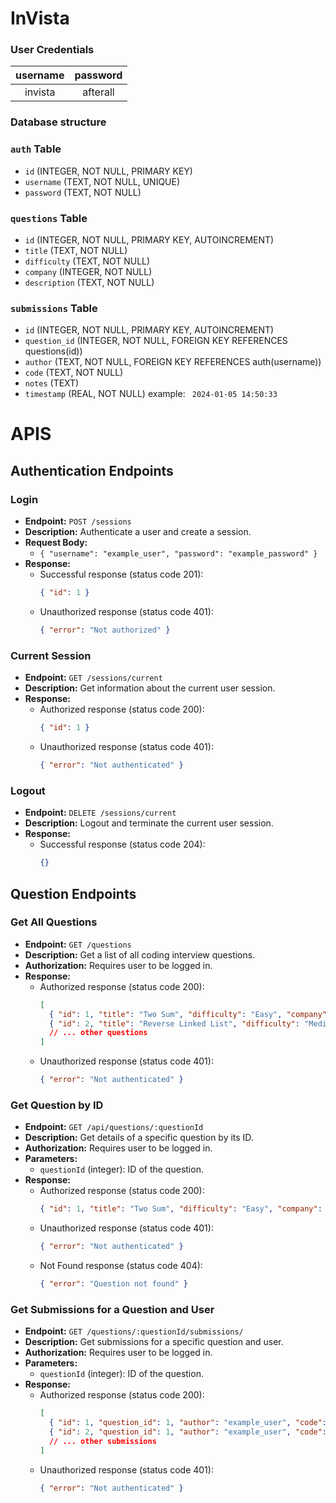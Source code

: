 # InVista

### User Credentials

| username | password |
|:----------:|:----------:|
| invista  | afterall | 

### Database structure
### `auth` Table

- `id` (INTEGER, NOT NULL, PRIMARY KEY)
- `username` (TEXT, NOT NULL, UNIQUE)
- `password` (TEXT, NOT NULL)

### `questions` Table

- `id` (INTEGER, NOT NULL, PRIMARY KEY, AUTOINCREMENT)
- `title` (TEXT, NOT NULL)
- `difficulty` (TEXT, NOT NULL)
- `company` (INTEGER, NOT NULL)
- `description` (TEXT, NOT NULL)

### `submissions` Table

- `id` (INTEGER, NOT NULL, PRIMARY KEY, AUTOINCREMENT)
- `question_id` (INTEGER, NOT NULL, FOREIGN KEY REFERENCES questions(id))
- `author` (TEXT, NOT NULL, FOREIGN KEY REFERENCES auth(username))
- `code` (TEXT, NOT NULL)
- `notes` (TEXT)
- `timestamp` (REAL, NOT NULL) example: ` 2024-01-05 14:50:33`

# APIS


## Authentication Endpoints

### Login
- **Endpoint:** `POST /sessions`
- **Description:** Authenticate a user and create a session.
- **Request Body:**
  - `{ "username": "example_user", "password": "example_password" }`
- **Response:**
  - Successful response (status code 201):
    ```json
    { "id": 1 }
    ```
  - Unauthorized response (status code 401):
    ```json
    { "error": "Not authorized" }
    ```

### Current Session
- **Endpoint:** `GET /sessions/current`
- **Description:** Get information about the current user session.
- **Response:**
  - Authorized response (status code 200):
    ```json
    { "id": 1 }
    ```
  - Unauthorized response (status code 401):
    ```json
    { "error": "Not authenticated" }
    ```

### Logout
- **Endpoint:** `DELETE /sessions/current`
- **Description:** Logout and terminate the current user session.
- **Response:**
  - Successful response (status code 204):
    ```json
    {}
    ```

## Question Endpoints

### Get All Questions
- **Endpoint:** `GET /questions`
- **Description:** Get a list of all coding interview questions.
- **Authorization:** Requires user to be logged in.
- **Response:**
  - Authorized response (status code 200):
    ```json
    [
      { "id": 1, "title": "Two Sum", "difficulty": "Easy", "company": "Google" },
      { "id": 2, "title": "Reverse Linked List", "difficulty": "Medium", "company": "Microsoft" },
      // ... other questions
    ]
    ```
  - Unauthorized response (status code 401):
    ```json
    { "error": "Not authenticated" }
    ```

### Get Question by ID
- **Endpoint:** `GET /api/questions/:questionId`
- **Description:** Get details of a specific question by its ID.
- **Authorization:** Requires user to be logged in.
- **Parameters:**
  - `questionId` (integer): ID of the question.
- **Response:**
  - Authorized response (status code 200):
    ```json
    { "id": 1, "title": "Two Sum", "difficulty": "Easy", "company": "Google", "description": "Given an array...", ... }
    ```
  - Unauthorized response (status code 401):
    ```json
    { "error": "Not authenticated" }
    ```
  - Not Found response (status code 404):
    ```json
    { "error": "Question not found" }
    ```

### Get Submissions for a Question and User
- **Endpoint:** `GET /questions/:questionId/submissions/`
- **Description:** Get submissions for a specific question and user.
- **Authorization:** Requires user to be logged in.
- **Parameters:**
  - `questionId` (integer): ID of the question.
- **Response:**
  - Authorized response (status code 200):
    ```json
    [
      { "id": 1, "question_id": 1, "author": "example_user", "code": "console.log('Hello, World!');", "notes": "No additional notes", "timestamp": "2022-01-01 12:00:00" },
      { "id": 2, "question_id": 1, "author": "example_user", "code": "console.log('Another solution for Two Sum!');", "notes": "Consider using a hash table", "timestamp": "2022-01-02 14:30:00" },
      // ... other submissions
    ]
    ```
  - Unauthorized response (status code 401):
    ```json
    { "error": "Not authenticated" }
    ```